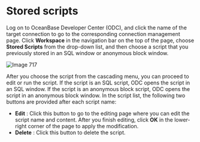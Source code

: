 Stored scripts 
===================================

Log on to OceanBase Developer Center (ODC), and click the name of the target connection to go to the corresponding connection management page. Click **Workspace** in the navigation bar on the top of the page, choose **Stored Scripts** from the drop-down list, and then choose a script that you previously stored in an SQL window or anonymous block window. 

![Image 717](https://help-static-aliyun-doc.aliyuncs.com/assets/img/en-US/9129586261/p283563.png)

After you choose the script from the cascading menu, you can proceed to edit or run the script. If the script is an SQL script, ODC opens the script in an SQL window. If the script is an anonymous block script, ODC opens the script in an anonymous block window. In the script list, the following two buttons are provided after each script name:

* **Edit** : Click this button to go to the editing page where you can edit the script name and content. After you finish editing, click **OK** in the lower-right corner of the page to apply the modification.
* **Delete** : Click this button to delete the script.

  



